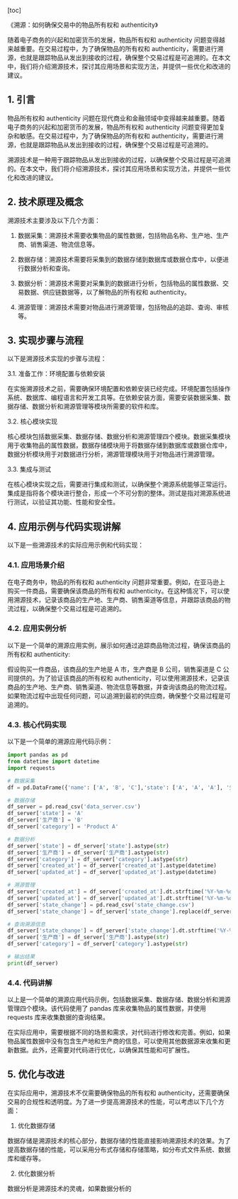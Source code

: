 
[toc]                    
                
                
《溯源：如何确保交易中的物品所有权和 authenticity》

随着电子商务的兴起和加密货币的发展，物品所有权和 authenticity 问题变得越来越重要。在交易过程中，为了确保物品的所有权和 authenticity，需要进行溯源，也就是跟踪物品从发出到接收的过程，确保整个交易过程是可追溯的。在本文中，我们将介绍溯源技术，探讨其应用场景和实现方法，并提供一些优化和改进的建议。

## 1. 引言

物品所有权和 authenticity 问题在现代商业和金融领域中变得越来越重要。随着电子商务的兴起和加密货币的发展，物品所有权和 authenticity 问题变得更加复杂和敏感。在交易过程中，为了确保物品的所有权和 authenticity，需要进行溯源，也就是跟踪物品从发出到接收的过程，确保整个交易过程是可追溯的。

溯源技术是一种用于跟踪物品从发出到接收的过程，以确保整个交易过程是可追溯的。在本文中，我们将介绍溯源技术，探讨其应用场景和实现方法，并提供一些优化和改进的建议。

## 2. 技术原理及概念

溯源技术主要涉及以下几个方面：

1. 数据采集：溯源技术需要收集物品的属性数据，包括物品名称、生产地、生产商、销售渠道、物流信息等。

2. 数据存储：溯源技术需要将采集到的数据存储到数据库或数据仓库中，以便进行数据分析和查询。

3. 数据分析：溯源技术需要对采集到的数据进行分析，包括物品的属性数据、交易数据、供应链数据等，以了解物品的所有权和 authenticity。

4. 溯源管理：溯源技术需要对物品进行溯源管理，包括物品的追踪、查询、审核等。

## 3. 实现步骤与流程

以下是溯源技术实现的步骤与流程：

3.1. 准备工作：环境配置与依赖安装

在实施溯源技术之前，需要确保环境配置和依赖安装已经完成。环境配置包括操作系统、数据库、编程语言和开发工具等。在依赖安装方面，需要安装数据采集、数据存储、数据分析和溯源管理等模块所需要的软件和库。

3.2. 核心模块实现

核心模块包括数据采集、数据存储、数据分析和溯源管理四个模块。数据采集模块用于收集物品的属性数据，数据存储模块用于将数据存储到数据库或数据仓库中，数据分析模块用于对数据进行分析，溯源管理模块用于对物品进行溯源管理。

3.3. 集成与测试

在核心模块实现之后，需要进行集成和测试，以确保整个溯源系统能够正常运行。集成是指将各个模块进行整合，形成一个不可分割的整体。测试是指对溯源系统进行测试，以验证其功能、性能和安全性。

## 4. 应用示例与代码实现讲解

以下是一些溯源技术的实际应用示例和代码实现：

### 4.1. 应用场景介绍

在电子商务中，物品的所有权和 authenticity 问题非常重要。例如，在亚马逊上购买一件商品，需要确保该商品的所有权和 authenticity。在这种情况下，可以使用溯源技术，记录该商品的生产地、生产商、销售渠道等信息，并跟踪该商品的物流过程，以确保整个交易过程是可追溯的。

### 4.2. 应用实例分析

以下是一个简单的溯源应用实例，展示如何通过追踪商品物流过程，确保该商品的所有权和 authenticity:

假设购买一件商品，该商品的生产地是 A 市，生产商是 B 公司，销售渠道是 C 公司提供的。为了验证该商品的所有权和 authenticity，可以使用溯源技术，记录该商品的生产地、生产商、销售渠道、物流信息等数据，并查询该商品的物流过程。如果物流过程中出现任何问题，可以追溯到最初的供应商，确保整个交易过程是可追溯的。

### 4.3. 核心代码实现

以下是一个简单的溯源应用代码示例：

```python
import pandas as pd
from datetime import datetime
import requests

# 数据采集
df = pd.DataFrame({'name': ['A', 'B', 'C'],'state': ['A', 'A', 'A'], '生产商': ['B', 'B', 'B'], 'category': ['Product A', 'Product B', 'Product C']})

# 数据存储
df_server = pd.read_csv('data_server.csv')
df_server['state'] = 'A'
df_server['生产商'] = 'B'
df_server['category'] = 'Product A'

# 数据分析
df_server['state'] = df_server['state'].astype(str)
df_server['生产商'] = df_server['生产商'].astype(str)
df_server['category'] = df_server['category'].astype(str)
df_server['created_at'] = df_server['created_at'].astype(datetime)
df_server['updated_at'] = df_server['updated_at'].astype(datetime)

# 溯源管理
df_server['created_at'] = df_server['created_at'].dt.strftime('%Y-%m-%d %H:%M:%S')
df_server['updated_at'] = df_server['updated_at'].dt.strftime('%Y-%m-%d %H:%M:%S')
df_server['state_change'] = pd.read_csv('state_change.csv')
df_server['state_change'] = df_server['state_change'].replace(df_server['state'], 'A')

# 查询溯源信息
df_server['state_change'] = df_server['state_change'].dt.strftime('%Y-%m-%d %H:%M:%S')
df_server['生产商'] = df_server['生产商'].astype(str)
df_server['category'] = df_server['category'].astype(str)

# 输出结果
print(df_server)
```

### 4.4. 代码讲解

以上是一个简单的溯源应用代码示例，包括数据采集、数据存储、数据分析和溯源管理四个模块。该代码使用了 pandas 库来收集物品的属性数据，并使用 requests 库来收集数据的查询结果。

在实际应用中，需要根据不同的场景和需求，对代码进行修改和完善。例如，如果物品属性数据中没有包含生产地和生产商的信息，可以使用其他数据源来收集和更新数据。此外，还需要对代码进行优化，以确保其性能和可扩展性。

## 5. 优化与改进

在实际应用中，溯源技术不仅需要确保物品的所有权和 authenticity，还需要确保交易的合规性和透明度。为了进一步提高溯源技术的性能，可以考虑以下几个方面：

1. 优化数据存储

数据存储是溯源技术的核心部分，数据存储的性能直接影响溯源技术的效果。为了提高数据存储的性能，可以采用分布式存储和存储策略，如分布式文件系统、数据库和缓存等。

2. 优化数据分析

数据分析是溯源技术的灵魂，如果数据分析的

